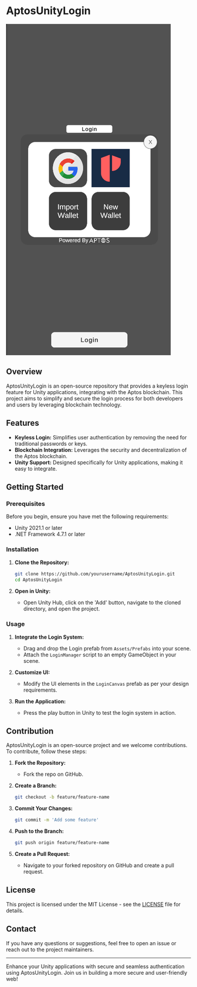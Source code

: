 # AptosUnityLogin

![AptosUnityLogin](https://raw.githubusercontent.com/Playspherelabs/ImagesRepo/main/Images/loginimage.png)

## Overview

AptosUnityLogin is an open-source repository that provides a keyless login feature for Unity applications, integrating with the Aptos blockchain. This project aims to simplify and secure the login process for both developers and users by leveraging blockchain technology.

## Features

- **Keyless Login:** Simplifies user authentication by removing the need for traditional passwords or keys.
- **Blockchain Integration:** Leverages the security and decentralization of the Aptos blockchain.
- **Unity Support:** Designed specifically for Unity applications, making it easy to integrate.

## Getting Started

### Prerequisites

Before you begin, ensure you have met the following requirements:

- Unity 2021.1 or later
- .NET Framework 4.7.1 or later


### Installation

1. **Clone the Repository:**
    ```sh
    git clone https://github.com/yourusername/AptosUnityLogin.git
    cd AptosUnityLogin
    ```

2. **Open in Unity:**
    - Open Unity Hub, click on the 'Add' button, navigate to the cloned directory, and open the project.

### Usage

1. **Integrate the Login System:**
    - Drag and drop the Login prefab from `Assets/Prefabs` into your scene.
    - Attach the `LoginManager` script to an empty GameObject in your scene.

2. **Customize UI:**
    - Modify the UI elements in the `LoginCanvas` prefab as per your design requirements.

3. **Run the Application:**
    - Press the play button in Unity to test the login system in action.

## Contribution

AptosUnityLogin is an open-source project and we welcome contributions. To contribute, follow these steps:

1. **Fork the Repository:**
    - Fork the repo on GitHub.

2. **Create a Branch:**
    ```sh
    git checkout -b feature/feature-name
    ```

3. **Commit Your Changes:**
    ```sh
    git commit -m 'Add some feature'
    ```

4. **Push to the Branch:**
    ```sh
    git push origin feature/feature-name
    ```

5. **Create a Pull Request:**
    - Navigate to your forked repository on GitHub and create a pull request.

## License

This project is licensed under the MIT License - see the [LICENSE](LICENSE) file for details.

## Contact

If you have any questions or suggestions, feel free to open an issue or reach out to the project maintainers.

---

Enhance your Unity applications with secure and seamless authentication using AptosUnityLogin. Join us in building a more secure and user-friendly web!
